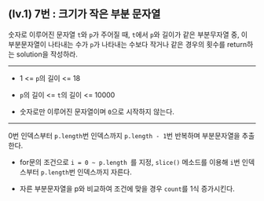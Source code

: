 ## (lv.1) 7번 : 크기가 작은 부분 문자열
숫자로 이루어진 문자열 `t`와 `p`가 주어질 때, `t`에서 `p`와 길이가 같은 부분무자열 중, 이 부분문자열이 나타내는 수가 `p`가 나타내는 수보다 작거나 같은 경우의 횟수를 return하는 solution을 작성하라.

***

* 1 <= `p`의 길이 <= 18

* `p`의 길이 <= `t`의 길이 <= 10000

* 숫자로만 이루어진 문자열이며 `0`으로 시작하지 않는다.

***

0번 인덱스부터 `p.length`번 인덱스까지 `p.length - 1`번 반복하며 부분문자열을 추출한다.

* for문의 조건으로 `i = 0 ~ p.length `를 지정, `slice()` 메소드를 이용해 `i`번 인덱스부터 `p.length`번 인덱스까지 자른다.

* 자른 부분문자열을 p와 비교하여 조건에 맞을 경우 `count`를 1식 증가시킨다.